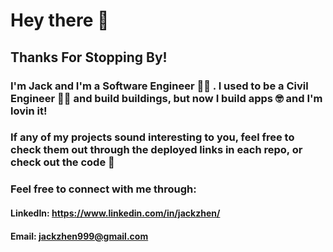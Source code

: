 # Hey there 👋
## Thanks For Stopping By! 

### I'm Jack and I'm a Software Engineer 👨‍💻 . I used to be a Civil Engineer 👷‍♂️ and build buildings, but now I build apps 🤓 and I'm lovin it!
### If any of my projects sound interesting to you, feel free to check them out through the deployed links in each repo, or check out the code 🥺

### Feel free to connect with me through:
#### LinkedIn: https://www.linkedin.com/in/jackzhen/
#### Email: jackzhen999@gmail.com



